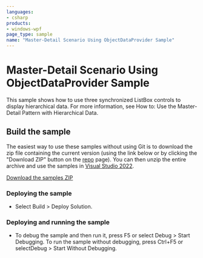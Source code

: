 ```yaml
---
languages:
- csharp
products:
- windows-wpf
page_type: sample
name: "Master-Detail Scenario Using ObjectDataProvider Sample"
---
```


# Master-Detail Scenario Using ObjectDataProvider Sample
This sample shows how to use three synchronized ListBox controls to display hierarchical data. For more information, see How to: Use the Master-Detail Pattern with Hierarchical Data.

## Build the sample
The easiest way to use these samples without using Git is to download the zip file containing the current version (using the link below or by clicking the "Download ZIP" button on the [repo](https://github.com/microsoft/WPF-Samples?tab=readme-ov-file) page). You can then unzip the entire archive and use the samples in [Visual Studio 2022](https://www.visualstudio.com/wpf-vs).

[Download the samples ZIP](../../../../archive/main.zip)

### Deploying the sample
- Select Build > Deploy Solution. 

### Deploying and running the sample
- To debug the sample and then run it, press F5 or select Debug >  Start Debugging. To run the sample without debugging, press Ctrl+F5 or selectDebug > Start Without Debugging. 


